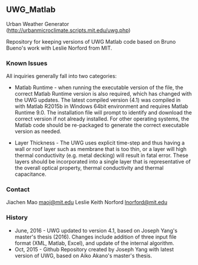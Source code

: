 ## UWG_Matlab
Urban Weather Generator (http://urbanmicroclimate.scripts.mit.edu/uwg.php)

Repository for keeping versions of UWG Matlab code based on Bruno Bueno's work with Leslie Norford from MIT.

### Known Issues
All inquiries generally fall into two categories:
* Matlab Runtime - when running the executable version of the file, the correct Matlab Runtime version is also required, which has changed with the UWG updates. The latest compiled version (4.1) was compiled in with Matlab R2015b in Windows 64bit environment and requires Matlab Runtime 9.0. The installation file will prompt to identify and download the correct version if not already installed. For other operating systems, the Matlab code should be re-packaged to generate the correct executable version as needed.

* Layer Thickness - The UWG uses explicit time-step and thus having a wall or roof layer such as membrane that is too thin, or a layer will high thermal conductivity (e.g. metal decking) will result in fatal error. These layers should be incorporated into a single layer that is representative of the overall optical property, thermal conductivity and thermal capacitance. 

### Contact
Jiachen Mao <maoj@mit.edu>
Leslie Keith Norford <lnorford@mit.edu>

### History
* June, 2016 - UWG updated to version 4.1, based on Joseph Yang's master's thesis (2016). Changes include addition of three input file format (XML, Matlab, Excel), and update of the internal algorithm. 
* Oct, 2015 - Github Repository created by Joseph Yang with latest version of UWG, based on Aiko Akano's master's thesis.
